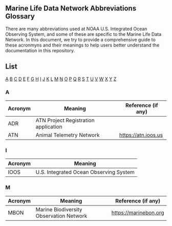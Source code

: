 ## Marine Life Data Network Abbreviations Glossary

There are many abbreviations used at NOAA U.S. Integrated Ocean Observing System, and some of these are specific to the Marine Life Data Network. In this document, we try to provide a comprehensive guide to these acronmyns and their meanings to help users better understand the documentation in this repository.

## List
[A](#A) [B](#b) [C](#c) [D](#d) [E](#e) [F](#f) [G](#g) [H](#h) [I](#I) [J](#j) [K](#k) [L](#l) [M](#M) [N](#n) [O](#o) [P](#p) [Q](#q) [R](#r) [S](#s) [T](#t) [U](#u) [V](#v) [W](#w) [X](#x) [Y](#y) [Z](#z) 

### A
Acronym | Meaning | Reference (if any)
---|---|---
ADR | ATN Project Registration application
ATN | Animal Telemetry Network | https://atn.ioos.us

### I
Acronym | Meaning
---|---
IOOS | U.S. Integrated Ocean Observing System

### M
Acronym | Meaning | Reference (if any)
---|---|---
MBON | Marine Biodiversity Observation Network | https://marinebon.org
